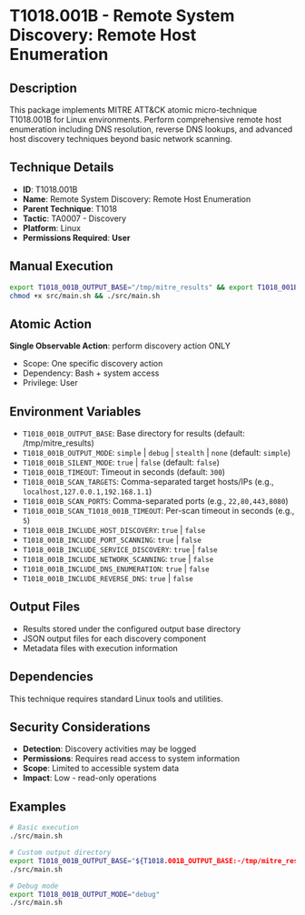 # T1018.001B - Remote System Discovery: Remote Host Enumeration

## Description
This package implements MITRE ATT&CK atomic micro-technique T1018.001B for Linux environments. Perform comprehensive remote host enumeration including DNS resolution, reverse DNS lookups, and advanced host discovery techniques beyond basic network scanning.

## Technique Details
- **ID**: T1018.001B
- **Name**: Remote System Discovery: Remote Host Enumeration
- **Parent Technique**: T1018
- **Tactic**: TA0007 - Discovery
- **Platform**: Linux
- **Permissions Required**: **User**

## Manual Execution
```bash
export T1018_001B_OUTPUT_BASE="/tmp/mitre_results" && export T1018_001B_SILENT_MODE=false
chmod +x src/main.sh && ./src/main.sh
```

## Atomic Action
**Single Observable Action**: perform discovery action ONLY
- Scope: One specific discovery action
- Dependency: Bash + system access
- Privilege: User

## Environment Variables
- `T1018_001B_OUTPUT_BASE`: Base directory for results (default: /tmp/mitre_results)
- `T1018_001B_OUTPUT_MODE`: `simple` | `debug` | `stealth` | `none` (default: `simple`)
- `T1018_001B_SILENT_MODE`: `true` | `false` (default: `false`)
- `T1018_001B_TIMEOUT`: Timeout in seconds (default: `300`)
- `T1018_001B_SCAN_TARGETS`: Comma-separated target hosts/IPs (e.g., `localhost,127.0.0.1,192.168.1.1`)
- `T1018_001B_SCAN_PORTS`: Comma-separated ports (e.g., `22,80,443,8080`)
- `T1018_001B_SCAN_T1018_001B_TIMEOUT`: Per-scan timeout in seconds (e.g., `5`)
- `T1018_001B_INCLUDE_HOST_DISCOVERY`: `true` | `false`
- `T1018_001B_INCLUDE_PORT_SCANNING`: `true` | `false`
- `T1018_001B_INCLUDE_SERVICE_DISCOVERY`: `true` | `false`
- `T1018_001B_INCLUDE_NETWORK_SCANNING`: `true` | `false`
- `T1018_001B_INCLUDE_DNS_ENUMERATION`: `true` | `false`
- `T1018_001B_INCLUDE_REVERSE_DNS`: `true` | `false`

## Output Files
- Results stored under the configured output base directory
- JSON output files for each discovery component
- Metadata files with execution information

## Dependencies
This technique requires standard Linux tools and utilities.

## Security Considerations
- **Detection**: Discovery activities may be logged
- **Permissions**: Requires read access to system information
- **Scope**: Limited to accessible system data
- **Impact**: Low - read-only operations

## Examples
```bash
# Basic execution
./src/main.sh

# Custom output directory
export T1018_001B_OUTPUT_BASE="${T1018.001B_OUTPUT_BASE:-/tmp/mitre_results}/results"
./src/main.sh

# Debug mode
export T1018_001B_OUTPUT_MODE="debug"
./src/main.sh
```
